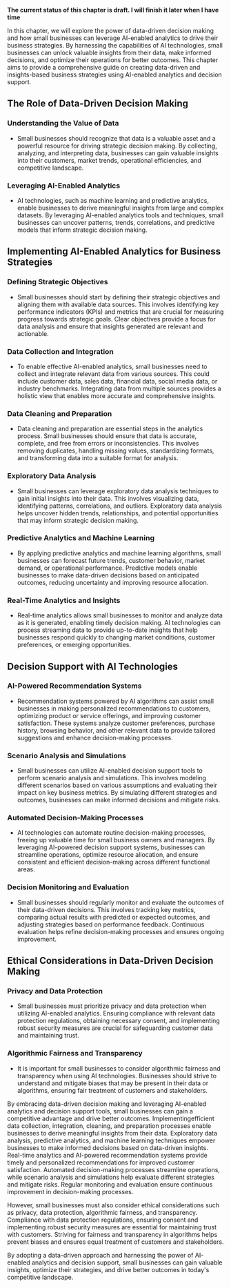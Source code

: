 **The current status of this chapter is draft. I will finish it later when I have time**

In this chapter, we will explore the power of data-driven decision making and how small businesses can leverage AI-enabled analytics to drive their business strategies. By harnessing the capabilities of AI technologies, small businesses can unlock valuable insights from their data, make informed decisions, and optimize their operations for better outcomes. This chapter aims to provide a comprehensive guide on creating data-driven and insights-based business strategies using AI-enabled analytics and decision support.

The Role of Data-Driven Decision Making
---------------------------------------

### Understanding the Value of Data

* Small businesses should recognize that data is a valuable asset and a powerful resource for driving strategic decision making. By collecting, analyzing, and interpreting data, businesses can gain valuable insights into their customers, market trends, operational efficiencies, and competitive landscape.

### Leveraging AI-Enabled Analytics

* AI technologies, such as machine learning and predictive analytics, enable businesses to derive meaningful insights from large and complex datasets. By leveraging AI-enabled analytics tools and techniques, small businesses can uncover patterns, trends, correlations, and predictive models that inform strategic decision making.

Implementing AI-Enabled Analytics for Business Strategies
---------------------------------------------------------

### Defining Strategic Objectives

* Small businesses should start by defining their strategic objectives and aligning them with available data sources. This involves identifying key performance indicators (KPIs) and metrics that are crucial for measuring progress towards strategic goals. Clear objectives provide a focus for data analysis and ensure that insights generated are relevant and actionable.

### Data Collection and Integration

* To enable effective AI-enabled analytics, small businesses need to collect and integrate relevant data from various sources. This could include customer data, sales data, financial data, social media data, or industry benchmarks. Integrating data from multiple sources provides a holistic view that enables more accurate and comprehensive insights.

### Data Cleaning and Preparation

* Data cleaning and preparation are essential steps in the analytics process. Small businesses should ensure that data is accurate, complete, and free from errors or inconsistencies. This involves removing duplicates, handling missing values, standardizing formats, and transforming data into a suitable format for analysis.

### Exploratory Data Analysis

* Small businesses can leverage exploratory data analysis techniques to gain initial insights into their data. This involves visualizing data, identifying patterns, correlations, and outliers. Exploratory data analysis helps uncover hidden trends, relationships, and potential opportunities that may inform strategic decision making.

### Predictive Analytics and Machine Learning

* By applying predictive analytics and machine learning algorithms, small businesses can forecast future trends, customer behavior, market demand, or operational performance. Predictive models enable businesses to make data-driven decisions based on anticipated outcomes, reducing uncertainty and improving resource allocation.

### Real-Time Analytics and Insights

* Real-time analytics allows small businesses to monitor and analyze data as it is generated, enabling timely decision making. AI technologies can process streaming data to provide up-to-date insights that help businesses respond quickly to changing market conditions, customer preferences, or emerging opportunities.

Decision Support with AI Technologies
-------------------------------------

### AI-Powered Recommendation Systems

* Recommendation systems powered by AI algorithms can assist small businesses in making personalized recommendations to customers, optimizing product or service offerings, and improving customer satisfaction. These systems analyze customer preferences, purchase history, browsing behavior, and other relevant data to provide tailored suggestions and enhance decision-making processes.

### Scenario Analysis and Simulations

* Small businesses can utilize AI-enabled decision support tools to perform scenario analysis and simulations. This involves modeling different scenarios based on various assumptions and evaluating their impact on key business metrics. By simulating different strategies and outcomes, businesses can make informed decisions and mitigate risks.

### Automated Decision-Making Processes

* AI technologies can automate routine decision-making processes, freeing up valuable time for small business owners and managers. By leveraging AI-powered decision support systems, businesses can streamline operations, optimize resource allocation, and ensure consistent and efficient decision-making across different functional areas.

### Decision Monitoring and Evaluation

* Small businesses should regularly monitor and evaluate the outcomes of their data-driven decisions. This involves tracking key metrics, comparing actual results with predicted or expected outcomes, and adjusting strategies based on performance feedback. Continuous evaluation helps refine decision-making processes and ensures ongoing improvement.

Ethical Considerations in Data-Driven Decision Making
-----------------------------------------------------

### Privacy and Data Protection

* Small businesses must prioritize privacy and data protection when utilizing AI-enabled analytics. Ensuring compliance with relevant data protection regulations, obtaining necessary consent, and implementing robust security measures are crucial for safeguarding customer data and maintaining trust.

### Algorithmic Fairness and Transparency

* It is important for small businesses to consider algorithmic fairness and transparency when using AI technologies. Businesses should strive to understand and mitigate biases that may be present in their data or algorithms, ensuring fair treatment of customers and stakeholders.

By embracing data-driven decision making and leveraging AI-enabled analytics and decision support tools, small businesses can gain a competitive advantage and drive better outcomes. Implementingefficient data collection, integration, cleaning, and preparation processes enable businesses to derive meaningful insights from their data. Exploratory data analysis, predictive analytics, and machine learning techniques empower businesses to make informed decisions based on data-driven insights. Real-time analytics and AI-powered recommendation systems provide timely and personalized recommendations for improved customer satisfaction. Automated decision-making processes streamline operations, while scenario analysis and simulations help evaluate different strategies and mitigate risks. Regular monitoring and evaluation ensure continuous improvement in decision-making processes.

However, small businesses must also consider ethical considerations such as privacy, data protection, algorithmic fairness, and transparency. Compliance with data protection regulations, ensuring consent and implementing robust security measures are essential for maintaining trust with customers. Striving for fairness and transparency in algorithms helps prevent biases and ensures equal treatment of customers and stakeholders.

By adopting a data-driven approach and harnessing the power of AI-enabled analytics and decision support, small businesses can gain valuable insights, optimize their strategies, and drive better outcomes in today's competitive landscape.
